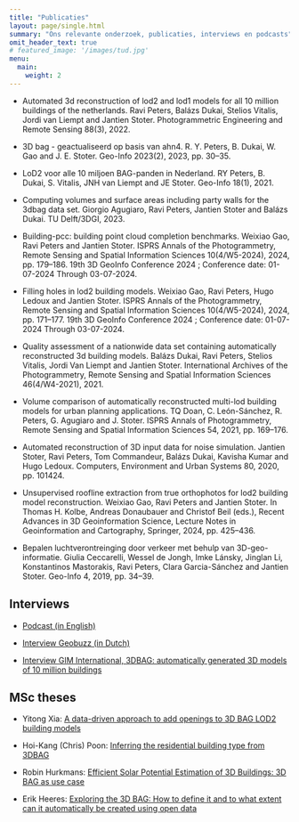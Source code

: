 ```yaml
---
title: "Publicaties"
layout: page/single.html
summary: "Ons relevante onderzoek, publicaties, interviews en podcasts"
omit_header_text: true
# featured_image: '/images/tud.jpg'
menu:
  main:
    weight: 2
---
```



- Automated 3d reconstruction of lod2 and lod1 models for all 10 million buildings of the netherlands. Ravi Peters, Balázs Dukai, Stelios Vitalis, Jordi van Liempt and Jantien Stoter. Photogrammetric Engineering and Remote Sensing 88(3), 2022.

- 3D bag - geactualiseerd op basis van ahn4. R. Y. Peters, B. Dukai, W. Gao and J. E. Stoter. Geo-Info 2023(2), 2023, pp. 30–35.

- LoD2 voor alle 10 miljoen BAG-panden in Nederland. RY Peters, B. Dukai, S. Vitalis, JNH van Liempt and JE Stoter. Geo-Info 18(1), 2021.

- Computing volumes and surface areas including party walls for the 3dbag data set. Giorgio Agugiaro, Ravi Peters, Jantien Stoter and Balázs Dukai. TU Delft/3DGI, 2023.

- Building-pcc: building point cloud completion benchmarks. Weixiao Gao, Ravi Peters and Jantien Stoter. ISPRS Annals of the Photogrammetry, Remote Sensing and Spatial Information Sciences 10(4/W5-2024), 2024, pp. 179–186. 19th 3D GeoInfo Conference 2024 ; Conference date: 01-07-2024 Through 03-07-2024.
 
- Filling holes in lod2 building models. Weixiao Gao, Ravi Peters, Hugo Ledoux and Jantien Stoter. ISPRS Annals of the Photogrammetry, Remote Sensing and Spatial Information Sciences 10(4/W5-2024), 2024, pp. 171–177. 19th 3D GeoInfo Conference 2024 ; Conference date: 01-07-2024 Through 03-07-2024.

- Quality assessment of a nationwide data set containing automatically reconstructed 3d building models. Balázs Dukai, Ravi Peters, Stelios Vitalis, Jordi Van Liempt and Jantien Stoter. International Archives of the Photogrammetry, Remote Sensing and Spatial Information Sciences 46(4/W4-2021), 2021.

- Volume comparison of automatically reconstructed multi-lod building models for urban planning applications. TQ Doan, C. León-Sánchez, R. Peters, G. Agugiaro and J. Stoter. ISPRS Annals of Photogrammetry, Remote Sensing and Spatial Information Sciences 54, 2021, pp. 169–176.

- Automated reconstruction of 3D input data for noise simulation. Jantien Stoter, Ravi Peters, Tom Commandeur, Balázs Dukai, Kavisha Kumar and Hugo Ledoux. Computers, Environment and Urban Systems 80, 2020, pp. 101424.

- Unsupervised roofline extraction from true orthophotos for lod2 building model reconstruction. Weixiao Gao, Ravi Peters and Jantien Stoter. In Thomas H. Kolbe, Andreas Donaubauer and Christof Beil (eds.), Recent Advances in 3D Geoinformation Science, Lecture Notes in Geoinformation and Cartography, Springer, 2024, pp. 425–436.

- Bepalen luchtverontreinging door verkeer met behulp van 3D-geo-informatie. Giulia Ceccarelli, Wessel de Jongh, Imke Lánsky, Jinglan Li, Konstantinos Mastorakis, Ravi Peters, Clara Garcia-Sánchez and Jantien Stoter. Geo-Info 4, 2019, pp. 34–39.
 
## Interviews

- [Podcast (in English)](https://www.esri.nl/nl-nl/newsroom/podcast/something-spatial-digital-twin-toont-de-wereld-het-belang-van-locatie/)

- [Interview Geobuzz (in Dutch)](https://geoinformatienederland.nl/videos/jantien-stoter-over-3d-bag/)

- [Interview GIM International, 3DBAG: automatically generated 3D models of 10 million buildings](https://www.gim-international.com/content/article/3dbag-automatically-generated-3d-models-of-10-million-buildings)


## MSc theses

- Yitong Xia: [A data-driven approach to add openings to 3D BAG LOD2 building models](https://repository.tudelft.nl/record/uuid%3Aeaff38b9-65f4-4c1c-8cec-aebd8fc4b18f)

- Hoi-Kang (Chris) Poon: [Inferring the residential building type from 3DBAG](https://repository.tudelft.nl/record/uuid:3ef77acb-b38b-4fa5-9b1e-31813b00b739)

- Robin Hurkmans: [Efficient Solar Potential Estimation of 3D Buildings: 3D BAG as use case](https://repository.tudelft.nl/record/uuid:0d6fe201-5676-48c0-850f-942d1ee9a353)

- Erik Heeres: [Exploring the 3D BAG: How to define it and to what extent can it automatically be created using open data](https://repository.tudelft.nl/record/uuid:bb4a1667-1d6f-41ac-b12e-fb70c0013881)

